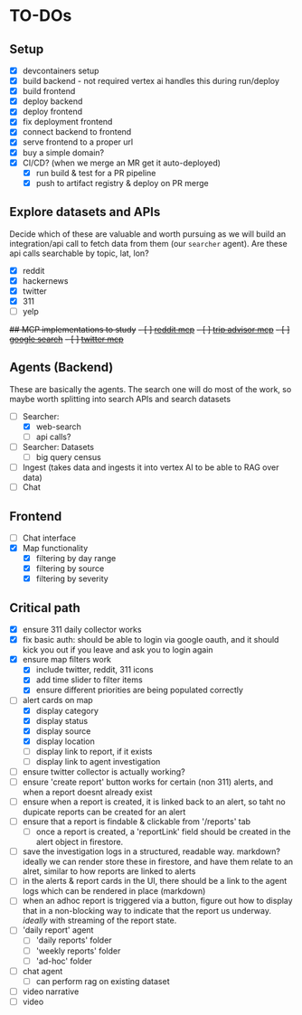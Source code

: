 # TO-DOs

## Setup
- [x] devcontainers setup
- [x] build backend - not required vertex ai handles this during run/deploy
- [x] build frontend
- [x] deploy backend
- [x] deploy frontend
- [x] fix deployment frontend
- [x] connect backend to frontend
- [x] serve frontend to a proper url
- [x] buy a simple domain?
- [x] CI/CD? (when we merge an MR get it auto-deployed)
    - [x] run build & test for a PR pipeline
    - [x] push to artifact registry & deploy on PR merge

## Explore datasets and APIs
Decide which of these are valuable and worth pursuing as we will build an integration/api call to fetch data from them (our `searcher` agent). Are these api calls searchable by topic, lat, lon?

- [x] reddit
- [x] hackernews
- [x] twitter
- [x] 311
- [ ] yelp

~~## MCP implementations to study~~
~~- [ ] [reddit mcp](https://github.com/adhikasp/mcp-reddit)~~
~~- [ ] [trip advisor mcp](https://github.com/pab1it0/tripadvisor-mcp)~~
~~- [ ] [google search](https://github.com/mixelpixx/Google-Search-MCP-Server)~~
~~- [ ] [twitter mcp](https://github.com/EnesCinr/twitter-mcp)~~


## Agents (Backend)
These are basically the agents. The search one will do most of the work, so maybe worth splitting into search APIs and search datasets

- [ ] Searcher: 
    - [x] web-search
    - [ ] api calls?
- [ ] Searcher: Datasets
    - [ ] big query census

- [ ] Ingest (takes data and ingests it into vertex AI to be able to RAG over data)
- [ ] Chat

## Frontend
- [ ] Chat interface
- [x] Map functionality
    - [x] filtering by day range
    - [x] filtering by source
    - [x] filtering by severity

## Critical path
- [x] ensure 311 daily collector works
- [x] fix basic auth: should be able to login via google oauth, and it should kick you out if you leave and ask you to login again
- [x] ensure map filters work
    - [x] include twitter, reddit, 311 icons
    - [x] add time slider to filter items
    - [x] ensure different priorities are being populated correctly
- [ ] alert cards on map
    - [x] display category
    - [x] display status
    - [x] display source
    - [x] display location
    - [ ] display link to report, if it exists
    - [ ] display link to agent investigation
- [ ] ensure twitter collector is actually working?
- [ ] ensure 'create report' button works for certain (non 311) alerts, and when a report doesnt already exist
- [ ] ensure when a report is created, it is linked back to an alert, so taht no dupicate reports can be created for an alert
- [ ] ensure that a report is findable & clickable from '/reports' tab
    - [ ] once a report is created, a 'reportLink' field should be created in the alert object in firestore.
- [ ] save the investigation logs in a structured, readable way. markdown? ideally we can render store these in firestore, and have them relate to an alret, similar to how reports are linked to alerts
- [ ] in the alerts & report cards in the UI, there should be a link to the agent logs which can be rendered in place (markdown)
- [ ] when an adhoc report is triggered via a button, figure out how to display that in a non-blocking way to indicate that the report us underway. _ideally_ with streaming of the report state.
- [ ] 'daily report' agent
    - [ ] 'daily reports' folder
    - [ ] 'weekly reports' folder
    - [ ] 'ad-hoc' folder
- [ ] chat agent
    - [ ] can perform rag on existing dataset

- [ ] video narrative
- [ ] video